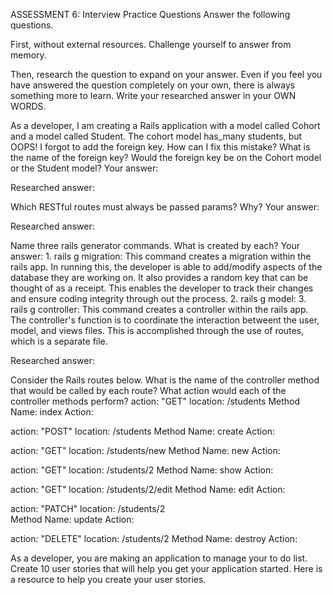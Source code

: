 ASSESSMENT 6: Interview Practice Questions
Answer the following questions.

First, without external resources. Challenge yourself to answer from memory.

Then, research the question to expand on your answer. Even if you feel you have answered the question completely on your own, there is always something more to learn. Write your researched answer in your OWN WORDS.

As a developer, I am creating a Rails application with a model called Cohort and a model called Student. The cohort model has_many students, but OOPS! I forgot to add the foreign key. How can I fix this mistake? What is the name of the foreign key? Would the foreign key be on the Cohort model or the Student model?
Your answer:
    

Researched answer:

Which RESTful routes must always be passed params? Why?
Your answer:

Researched answer:

Name three rails generator commands. What is created by each?
Your answer:
    1. rails g migration: This command creates a migration within the rails app. In running this, the developer is able to add/modify aspects of the database they are working on. It also provides a random key that can be thought of as a receipt. This enables the developer to track their changes and ensure coding integrity through out the process.
    2. rails g model: 
    3. rails g controller: This command creates a controller within the rails app. The controller's function is to coordinate the interaction betweent the user, model, and views files. This is accomplished through the use of routes, which is a separate file.  

Researched answer:

Consider the Rails routes below. What is the name of the controller method that would be called by each route? What action would each of the controller methods perform?
action: "GET" location: /students
    Method Name: index
    Action: 


action: "POST" location: /students
    Method Name: create
    Action:

action: "GET" location: /students/new
    Method Name: new
    Action:

action: "GET" location: /students/2
    Method Name: show
    Action:

action: "GET" location: /students/2/edit
    Method Name: edit
    Action:

action: "PATCH" location: /students/2   
    Method Name: update
    Action:

action: "DELETE" location: /students/2
    Method Name: destroy
    Action:

As a developer, you are making an application to manage your to do list. Create 10 user stories that will help you get your application started. Here is a resource to help you create your user stories.